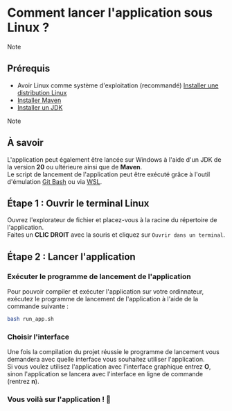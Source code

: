 # Comment lancer l'application sous Linux ?

> [!NOTE]
> ## Prérequis
> - Avoir Linux comme système d'exploitation (recommandé) [Installer une distribution Linux](https://www.linux.org/pages/download/)
> - [Installer Maven](install_maven.md)
> - [Installer un JDK](install_jdk.md)

> [!NOTE]
> ## À savoir
> L'application peut également être lancée sur Windows à l'aide d'un JDK de la version **20** ou ultérieure ainsi que de **Maven**.<br>
> Le script de lancement de l'application peut être exécuté grâce à l'outil d'émulation [Git Bash](https://gitforwindows.org/) ou via [WSL](https://learn.microsoft.com/fr-fr/windows/wsl/install).

## Étape 1 : Ouvrir le terminal Linux
Ouvrez l'explorateur de fichier et placez-vous à la racine du répertoire de l'application.<br>
Faites un **CLIC DROIT** avec la souris et cliquez sur `Ouvrir dans un terminal`.

## Étape 2 : Lancer l'application
### Exécuter le programme de lancement de l'application
Pour pouvoir compiler et exécuter l'application sur votre ordinnateur, exécutez le programme de lancement de l'application à l'aide de la commande suivante :

```bash
bash run_app.sh
```

### Choisir l'interface
Une fois la compilation du projet réussie le programme de lancement vous demandera avec quelle interface vous souhaitez utiliser l'application.<br>
Si vous voulez utilisez l'application avec l'interface graphique entrez **O**, sinon l'application se lancera avec l'interface en ligne de commande (rentrez **n**).

### Vous voilà sur l'application ! 🎉
